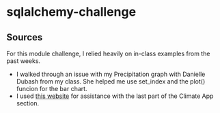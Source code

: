 # sqlalchemy-challenge

## Sources
For this module challenge, I relied heavily on in-class examples from the past weeks.
- I walked through an issue with my Precipitation graph with Danielle Dubash from my class. She helped me use set_index and the plot() funcion for the bar chart.
- I used [this website](https://www.geeksforgeeks.org/generating-dynamic-urls-in-flask/) for assistance with the last part of the Climate App section.
